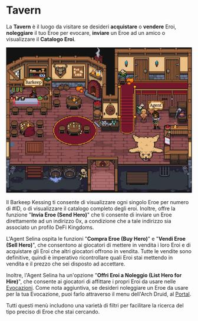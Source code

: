 # Tavern

La **Tavern** è il luogo da visitare se desideri **acquistare** o **vendere** Eroi, **noleggiare** il tuo Eroe per evocare, **inviare** un Eroe ad un amico o visualizzare il **Catalogo Eroi**.

![The Scarlet Hearth Tavern](../../.gitbook/assets/Tavern.JPG)

Il Barkeep Kessing ti consente di visualizzare ogni singolo Eroe per numero di #ID, o di visualizzare il catalogo completo degli eroi. Inoltre, offre la funzione "**Invia Eroe (Send Hero)**" che ti consente di inviare un Eroe direttamente ad un indirizzo 0x, a condizione che a tale indirizzo sia associato un profilo DeFi Kingdoms.

L'Agent Selina ospita le funzioni "**Compra Eroe (Buy Hero)**" e "**Vendi Eroe (Sell Hero)**", che consentono ai giocatori di mettere in vendita i loro Eroi e di acquistare gli Eroi che altri giocatori offrono in vendita. Tutte le vendite sono definitive, quindi è imperativo ricontrollare quali Eroi stai mettendo in vendita e il prezzo che sei disposto ad accettare.

Inoltre, l'Agent Selina ha un'opzione "**Offri Eroi a Noleggio (List Hero for Hire)**", che consente ai giocatori di affittare i propri Eroi da usare nelle [Evocazioni](../heroes/summoning/). Come nota aggiuntiva, se desideri noleggiare un Eroe da usare per la tua Evocazione, puoi farlo attraverso il menu dell'Arch Druid, al [Portal](portal.md).

Tutti questi menù includono una varietà di filtri per facilitare la ricerca del tipo preciso di Eroe che stai cercando.
